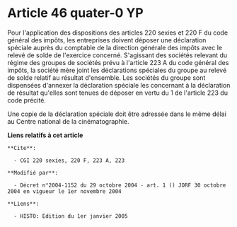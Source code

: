 # Article 46 quater-0 YP

Pour l'application des dispositions des articles 220 sexies et 220 F du code général des impôts, les entreprises doivent
déposer une déclaration spéciale auprès du comptable de la direction générale des impôts avec le relevé de solde de
l'exercice concerné. S'agissant des sociétés relevant du régime des groupes de sociétés prévu à l'article 223 A du code
général des impôts, la société mère joint les déclarations spéciales du groupe au relevé de solde relatif au résultat
d'ensemble. Les sociétés du groupe sont dispensées d'annexer la déclaration spéciale les concernant à la déclaration de
résultat qu'elles sont tenues de déposer en vertu du 1 de l'article 223 du code précité.

Une copie de la déclaration spéciale doit être adressée dans le même délai au Centre national de la cinématographie.

**Liens relatifs à cet article**

	**Cite**:

	  - CGI 220 sexies, 220 F, 223 A, 223

	**Modifié par**:

	  - Décret n°2004-1152 du 29 octobre 2004 - art. 1 () JORF 30 octobre 2004 en vigueur le 1er novembre 2004

	**Liens**:

	  - HISTO: Edition du 1er janvier 2005
